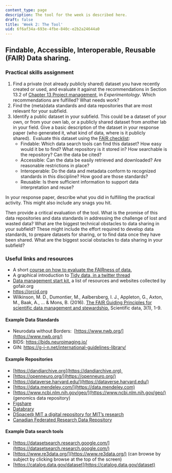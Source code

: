 ```yaml
---
content_type: page
description: The tool for the week is described here.
draft: false
title: 'Week 2: The Tool'
uid: 6f6af34a-693e-4fbe-840c-e2b2a24644a0
---
```

## Findable, Accessible, Interoperable, Reusable (FAIR) Data sharing.

### Practical skills assignment

1. Find a private (not already publicly shared) dataset you have recently created or used, and evaluate it against the recommendations in Section 13.2 of [Chapter 13 Project management](https://experimentology.io/13-management), in *Experimentology*. Which recommendations are fulfilled? What needs work?
2. Find the (meta)data standards and data repositories that are most relevant for your subfield.
3. Identify a public dataset in your subfield. This could be a dataset of your own, or from your own lab, or a publicly shared dataset from another lab in your field. Give a basic description of the dataset in your response paper (who generated it, what kind of data, where is it publicly shared).  Evaluate this dataset using the [FAIR checklist](https://www.lcrdm.nl/files/lcrdm/2019-07/HOW%20FAIR%20IS%20YOUR%20DATA_flyer_2.pdf):
    - Findable: Which data search tools can find this dataset? How easy would it be to find? What repository is it stored in? How searchable is the repository? Can the data be cited?
    - Accessible: Can the data be easily retrieved and downloaded? Are reasonable restrictions in place?
    - Interoperable: Do the data and metadata conform to recognized standards in this discipline? How good are those standards?
    - Reusable: Is there sufficient information to support data interpretation and reuse? 

In your response paper, describe what you did in fulfilling the practical activity. This might also include any snags you hit.

Then provide a critical evaluation of the tool. What is the promise of this data repositories and data standards in addressing the challenge of lost and wasted data? What are the biggest technical obstacles to data sharing in your subfield? These might include the effort required to develop data standards, to prepare datasets for sharing, or to find data once they have been shared. What are the biggest social obstacles to data sharing in your subfield?

### Useful links and resources

- A short [course on how to evaluate the FAIRness of data.](https://www.fosteropenscience.eu/node/2644)
- A graphical introduction to [Tidy data, in a twitter thread](https://twitter.com/juliesquid/status/1315710359404113920)
- [Data management start kit,](https://www.go-fair.org/resources/rdm-starter-kit/) a list of resources and websites collected by gofair.org
- https://orcid.org
- Wilkinson, M. D., Dumontier, M., Aalbersberg, I. J., Appleton, G., Axton, M., Baak, A., ... & Mons, B. (2016). [The FAIR Guiding Principles for scientific data management and stewardship.](https://www.nature.com/articles/sdata201618?) Scientific data, 3(1), 1-9.

#### Example Data Standards

- Neurodata without Borders:  [https://www.nwb.org/](https://www.nwb.org/)
- BIDS: https://bids.neuroimaging.io/
- GIN: https://g-i-n.net/international-guidelines-library/

#### Example Repositories

- [https://dandiarchive.org](https://dandiarchive.org) 
- [https://openneuro.org/](https://openneuro.org/)
- [https://dataverse.harvard.edu/](https://dataverse.harvard.edu/)
- [https://data.mendeley.com/](https://data.mendeley.com)
- [https://www.ncbi.nlm.nih.gov/geo/](https://www.ncbi.nlm.nih.gov/geo/) (genomics data repository)
- [Figshare](https://figshare.com/)
- [Databrary](https://nyu.databrary.org/)  
- [DSpace@ MIT a digital repository for MIT’s research](https://dspace.mit.edu/)
- [Canadian Federated Research Data Repository](https://www.frdr-dfdr.ca/repo/)

#### Example Data search tools

- [https://datasetsearch.research.google.com/](https://datasetsearch.research.google.com/)
- [https://www.re3data.org/](https://www.re3data.org/) (can browse by subject by clicking browse at the top of the screen)
- [https://catalog.data.gov/dataset](https://catalog.data.gov/dataset)